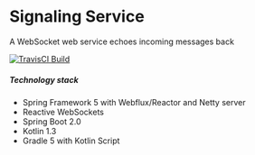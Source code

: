 Signaling Service
=============

A WebSocket web service echoes incoming messages back

[![TravisCI Build](https://travis-ci.org/hiper2d/signaling-service.svg)](https://travis-ci.org/hiper2d/signaling-service)

##### Technology stack
* Spring Framework 5 with Webflux/Reactor and Netty server
* Reactive WebSockets
* Spring Boot 2.0
* Kotlin 1.3
* Gradle 5 with Kotlin Script